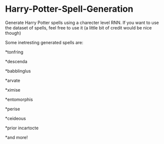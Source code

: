 # Harry-Potter-Spell-Generation
Generate Harry Potter spells using a charecter level RNN.
If you want to use the dataset of spells, feel free to use it (a little bit of credit would be nice though)

Some inetresting generated spells are:

*tonfring

*descenda

*babblinglus

*arvate

*ximise

*entomorphis

*perise

*ceideous

*prior incartocte

*and more!

